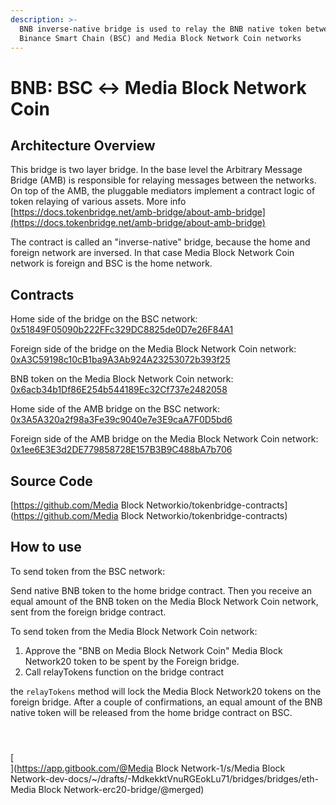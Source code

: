 ```yaml
---
description: >-
  BNB inverse-native bridge is used to relay the BNB native token between
  Binance Smart Chain (BSC) and Media Block Network Coin networks
---
```


# BNB: BSC ↔ Media Block Network Coin

## Architecture Overview <a id="architecture-overview"></a>

This bridge is two layer bridge. In the base level the Arbitrary Message Bridge \(AMB\) is responsible for relaying messages between the networks. On top of the AMB, the pluggable mediators implement a contract logic of token relaying of various assets. More info [https://docs.tokenbridge.net/amb-bridge/about-amb-bridge](https://docs.tokenbridge.net/amb-bridge/about-amb-bridge)​‌

The contract is called an "inverse-native" bridge, because the home and foreign network are inversed. In that case Media Block Network Coin network is foreign and BSC is the home network.‌

## Contracts <a id="contracts"></a>

Home side of the bridge on the BSC network: [0x51849F05090b222FFc329DC8825de0D7e26F84A1](https://bscscan.com/address/0x51849F05090b222FFc329DC8825de0D7e26F84A1)​‌

Foreign side of the bridge on the Media Block Network Coin network: [0xA3C59198c10cB1ba9A3Ab924A23253072b393f25](https://MBCscan.com/address/0xA3C59198c10cB1ba9A3Ab924A23253072b393f25)​‌

BNB token on the Media Block Network Coin network: [0x6acb34b1Df86E254b544189Ec32Cf737e2482058](https://MBCscan.com/address/0x6acb34b1Df86E254b544189Ec32Cf737e2482058/transactions)​‌

Home side of the AMB bridge on the BSC network: [0x3A5A320a2f98a3Fe39c9040e7e3E9caA7F0D5bd6](https://bscscan.com/address/0x3A5A320a2f98a3Fe39c9040e7e3E9caA7F0D5bd6)​‌

Foreign side of the AMB bridge on the Media Block Network Coin network: [0x1ee6E3E3d2DE779858728E157B3B9C488bA7b706](https://MBCscan.com/address/0x1ee6E3E3d2DE779858728E157B3B9C488bA7b706)​‌

## Source Code <a id="source-code"></a>

‌​[https://github.com/Media Block Networkio/tokenbridge-contracts](https://github.com/Media Block Networkio/tokenbridge-contracts)​‌

## How to use <a id="how-to-use"></a>

To send token from the BSC network:‌

Send native BNB token to the home bridge contract. Then you receive an equal amount of the BNB token on the Media Block Network Coin network, sent from the foreign bridge contract.‌

To send token from the Media Block Network Coin network:‌

1. Approve the "BNB on Media Block Network Coin" Media Block Network20 token to be spent by the Foreign bridge.
2. Call relayTokens function on the bridge contract

the `relayTokens` method will lock the Media Block Network20 tokens on the foreign bridge. After a couple of confirmations, an equal amount of the BNB native token will be released from the home bridge contract on BSC.

#### ​ <a id="undefined"></a>

[  
](https://app.gitbook.com/@Media Block Network-1/s/Media Block Network-dev-docs/~/drafts/-MdkekktVnuRGEokLu71/bridges/bridges/eth-Media Block Network-erc20-bridge/@merged)

